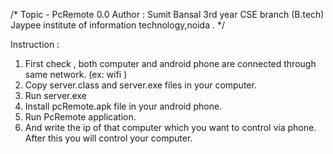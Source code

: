 /*
Topic -    PcRemote  0.0
Author :  Sumit Bansal
			3rd year CSE branch  (B.tech)
			Jaypee institute of information technology,noida .
*/


Instruction : 

1. First check , both computer and android phone are connected through same network. (ex:  wifi )
2. Copy server.class and server.exe files in your computer. 
3. Run server.exe
4. Install pcRemote.apk file in your android phone.
5. Run PcRemote application.
6. And write the ip of that computer which you want to control via phone.
After this you will control your computer.
